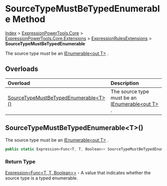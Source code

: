 ﻿# SourceTypeMustBeTypedEnumerable Method

[Index](../index.md) > [ExpressionPowerTools.Core](ExpressionPowerTools.Core.a.md) > [ExpressionPowerTools.Core.Extensions](ExpressionPowerTools.Core.Extensions.n.md) > [ExpressionRulesExtensions](ExpressionPowerTools.Core.Extensions.ExpressionRulesExtensions.cs.md) > **SourceTypeMustBeTypedEnumerable**

The source type must be an [IEnumerable&lt;out T>](https://docs.microsoft.com/dotnet/api/system.collections.generic.ienumerable-1) .

## Overloads

| Overload | Description |
| :-- | :-- |
| [SourceTypeMustBeTypedEnumerable&lt;T>()](#sourcetypemustbetypedenumerablet) | The source type must be an [IEnumerable&lt;out T>](https://docs.microsoft.com/dotnet/api/system.collections.generic.ienumerable-1) . |
## SourceTypeMustBeTypedEnumerable&lt;T>()

The source type must be an [IEnumerable&lt;out T>](https://docs.microsoft.com/dotnet/api/system.collections.generic.ienumerable-1) .

```csharp
public static Expression<Func<T, T, Boolean>> SourceTypeMustBeTypedEnumerable<T>()
```

### Return Type

 [Expression&lt;Func&lt;T, T, Boolean>>](https://docs.microsoft.com/dotnet/api/system.linq.expressions.expression-1)  - A value that indicates whether the source type is a typed enumerable.


